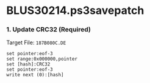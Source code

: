 # BLUS30214.ps3savepatch

### 1. Update CRC32 (Required)

Target File: `187B080C.DE`

```
set pointer:eof-3
set range:0x000000,pointer
set [hash]:CRC32
set pointer:eof-3
write next (0):[hash]
```


